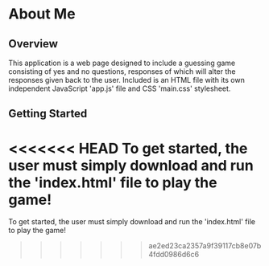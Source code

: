 # About Me

## Overview 

This application is a web page designed to include a guessing game consisting of yes and no questions, responses of which will alter the responses given back to the user. Included is an HTML file with its own independent JavaScript 'app.js' file and CSS 'main.css' stylesheet.

## Getting Started 

<<<<<<< HEAD
To get started, the user must simply download and run the 'index.html' file to play the game!
=======
To get started, the user must simply download and run the 'index.html' file to play the game!
>>>>>>> ae2ed23ca2357a9f39117cb8e07b4fdd0986d6c6

